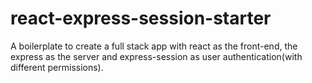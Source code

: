 # react-express-session-starter
A boilerplate to create a full stack app with react as the front-end, the express as the server and express-session as user authentication(with different permissions).
